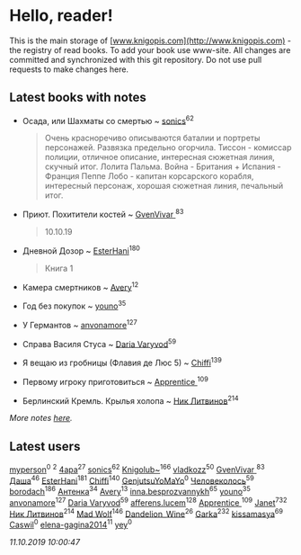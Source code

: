 # Hello, reader!
This is the main storage of [www.knigopis.com](http://www.knigopis.com) - the registry of read books.
To add your book use www-site. All changes are committed and synchronized with this git repository.
Do not use pull requests to make changes here.


## Latest books with notes
* Осада, или Шахматы со смертью ~ [sonics](users/588/5880221-vkontakte)<sup>62</sup>
    > Очень красноречиво описываются баталии и портреты персонажей.
    > Развязка предельно огорчила. 
    > Тиссон - комиссар полиции, отличное описание, интересная сюжетная линия, скучный итог.
    > Лолита Пальма.
    > Война - Британия + Испания - Франция
    > Пеппе Лобо - капитан корсарского корабля, интересный персонаж, хорошая сюжетная линия, печальный итог.

* Приют. Похитители костей ~ [GvenVivar ](users/158/158266434925901-facebook)<sup>83</sup>
    > 10.10.19

* Дневной Дозор ~ [EsterHani](users/305/30558181-vkontakte)<sup>180</sup>
    > Книга 1

* Камера смертников ~ [Avery](users/567/56734832-yandex)<sup>12</sup>

* Год без покупок ~ [youno](users/302/302928912-vkontakte)<sup>35</sup>

* У Германтов ~ [anvonamore](users/595/5957175-vkontakte)<sup>127</sup>

* Справа Василя Стуса ~ [Daria Varyvod](users/829/829893410524253-facebook)<sup>59</sup>

* Я вещаю из гробницы (Флавия де Люс 5) ~ [Chiffi](users/105/105831994080785626680-google)<sup>139</sup>

* Первому игроку приготовиться ~ [Apprentice ](users/528/52821952-vkontakte)<sup>109</sup>

* Берлинский Кремль. Крылья холопа ~ [Ник Литвинов](users/241/241974816-vkontakte)<sup>214</sup>


_More notes [here](latest_books_with_notes.md)._


## Latest users
[myperson](users/131/13129699-vkontakte)<sup>0</sup> 
[](users/270/270444099499-odnoklassniki)<sup>2</sup> 
[4apa](users/117/117392596378069249667-google)<sup>27</sup> 
[sonics](users/588/5880221-vkontakte)<sup>62</sup> 
[Knigolub~](users/111/111878597279669641685-google)<sup>166</sup> 
[vladkozz](users/572/57239276-vkontakte)<sup>50</sup> 
[GvenVivar ](users/158/158266434925901-facebook)<sup>83</sup> 
[Даша](users/334/334696193054530347-mailru)<sup>46</sup> 
[EsterHani](users/305/30558181-vkontakte)<sup>181</sup> 
[Chiffi](users/105/105831994080785626680-google)<sup>140</sup> 
[GenjutsuYoMaYo](users/923/923106412-yandex)<sup>0</sup> 
[Человеколось](users/174/17475979687188177329-mailru)<sup>59</sup> 
[borodach](users/157/15706320-vkontakte)<sup>186</sup> 
[Антенка](users/118/118158645037334943900-google)<sup>34</sup> 
[Avery](users/567/56734832-yandex)<sup>13</sup> 
[inna.besprozvannykh](users/733/73323849-yandex)<sup>65</sup> 
[youno](users/302/302928912-vkontakte)<sup>35</sup> 
[anvonamore](users/595/5957175-vkontakte)<sup>127</sup> 
[Daria Varyvod](users/829/829893410524253-facebook)<sup>59</sup> 
[afferens.lucem](users/196/196071655-vkontakte)<sup>128</sup> 
[Apprentice ](users/528/52821952-vkontakte)<sup>109</sup> 
[Janet](users/108/108113656204404967440-google)<sup>732</sup> 
[Ник Литвинов](users/241/241974816-vkontakte)<sup>214</sup> 
[Mad Wolf](users/947/94738840-vkontakte)<sup>146</sup> 
[Dandelion_Wine](users/586/58602788-vkontakte)<sup>26</sup> 
[Garka](users/115/115753719718250012620-google)<sup>232</sup> 
[kissamasya](users/684/68439978-vkontakte)<sup>69</sup> 
[Caswil](users/111/111613390096942262621-google)<sup>0</sup> 
[elena-gagina2014](users/208/208969292-yandex)<sup>11</sup> 
[yey](users/179/179865892-vkontakte)<sup>0</sup> 


_11.10.2019 10:00:47_
